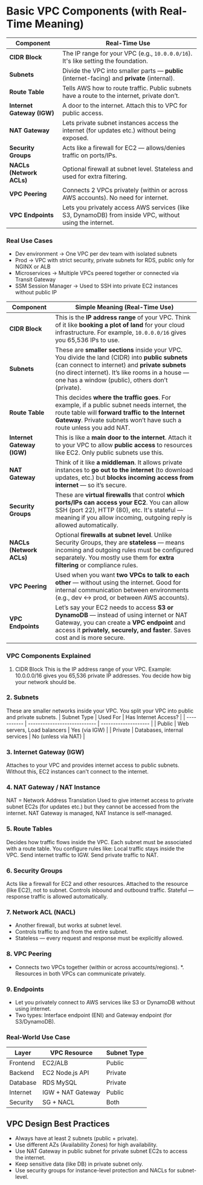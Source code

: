 # Basic VPC Components (with Real-Time Meaning)

| Component                  | Real-Time Use                                                                                           |
| -------------------------- | ------------------------------------------------------------------------------------------------------- |
| **CIDR Block**             | The IP range for your VPC (e.g., `10.0.0.0/16`). It's like setting the foundation.                      |
| **Subnets**                | Divide the VPC into smaller parts — **public** (internet-facing) and **private** (internal).            |
| **Route Table**            | Tells AWS how to route traffic. Public subnets have a route to the internet, private don’t.             |
| **Internet Gateway (IGW)** | A door to the internet. Attach this to VPC for public access.                                           |
| **NAT Gateway**            | Lets private subnet instances access the internet (for updates etc.) without being exposed.             |
| **Security Groups**        | Acts like a firewall for EC2 — allows/denies traffic on ports/IPs.                                      |
| **NACLs (Network ACLs)**   | Optional firewall at subnet level. Stateless and used for extra filtering.                              |
| **VPC Peering**            | Connects 2 VPCs privately (within or across AWS accounts). No need for internet.                        |
| **VPC Endpoints**          | Lets you privately access AWS services (like S3, DynamoDB) from inside VPC, without using the internet. |


### Real Use Cases
* Dev environment → One VPC per dev team with isolated subnets
* Prod → VPC with strict security, private subnets for RDS, public only for NGINX or ALB
* Microservices → Multiple VPCs peered together or connected via Transit Gateway
* SSM Session Manager → Used to SSH into private EC2 instances without public IP



| **Component**              | **Simple Meaning (Real-Time Use)**                                                                                                                                                                                                                         |
| -------------------------- | ---------------------------------------------------------------------------------------------------------------------------------------------------------------------------------------------------------------------------------------------------------- |
| **CIDR Block**             | This is the **IP address range** of your VPC. Think of it like **booking a plot of land** for your cloud infrastructure. For example, `10.0.0.0/16` gives you 65,536 IPs to use.                                                                           |
| **Subnets**                | These are **smaller sections** inside your VPC. You divide the land (CIDR) into **public subnets** (can connect to internet) and **private subnets** (no direct internet). It’s like rooms in a house — one has a window (public), others don’t (private). |
| **Route Table**            | This decides **where the traffic goes**. For example, if a public subnet needs internet, the route table will **forward traffic to the Internet Gateway**. Private subnets won’t have such a route unless you add NAT.                                     |
| **Internet Gateway (IGW)** | This is like a **main door to the internet**. Attach it to your VPC to allow **public access** to resources like EC2. Only public subnets use this.                                                                                                        |
| **NAT Gateway**            | Think of it like **a middleman**. It allows private instances to **go out to the internet** (to download updates, etc.) but **blocks incoming access from internet** — so it’s secure.                                                                     |
| **Security Groups**        | These are **virtual firewalls** that control **which ports/IPs can access your EC2**. You can allow SSH (port 22), HTTP (80), etc. It's stateful — meaning if you allow incoming, outgoing reply is allowed automatically.                                 |
| **NACLs (Network ACLs)**   | Optional **firewalls at subnet level**. Unlike Security Groups, they are **stateless** — means incoming and outgoing rules must be configured separately. You mostly use them for **extra filtering** or compliance rules.                                 |
| **VPC Peering**            | Used when you want **two VPCs to talk to each other** — without using the internet. Good for internal communication between environments (e.g., dev ↔ prod, or between AWS accounts).                                                                      |
| **VPC Endpoints**          | Let’s say your EC2 needs to access **S3 or DynamoDB** — instead of using internet or NAT Gateway, you can create a **VPC endpoint** and access it **privately, securely, and faster**. Saves cost and is more secure.                                      |


### VPC Components Explained
1. CIDR Block
This is the IP address range of your VPC.
Example: 10.0.0.0/16 gives you 65,536 private IP addresses.
You decide how big your network should be.

### 2. Subnets
These are smaller networks inside your VPC.
You split your VPC into public and private subnets.
| Subnet Type | Used For                     | Has Internet Access? |
| ----------- | ---------------------------- | -------------------- |
| Public      | Web servers, Load balancers  | Yes (via IGW)        |
| Private     | Databases, internal services | No (unless via NAT)  |

### 3. Internet Gateway (IGW)
Attaches to your VPC and provides internet access to public subnets.
Without this, EC2 instances can't connect to the internet.

### 4. NAT Gateway / NAT Instance
NAT = Network Address Translation
Used to give internet access to private subnet EC2s (for updates etc.) but they cannot be accessed from the internet.
NAT Gateway is managed, NAT Instance is self-managed.

### 5. Route Tables
Decides how traffic flows inside the VPC.
Each subnet must be associated with a route table.
You configure rules like:
Local traffic stays inside the VPC.
Send internet traffic to IGW.
Send private traffic to NAT.

### 6. Security Groups
Acts like a firewall for EC2 and other resources.
Attached to the resource (like EC2), not to subnet.
Controls inbound and outbound traffic.
Stateful — response traffic is allowed automatically.

### 7. Network ACL (NACL)
* Another firewall, but works at subnet level.
* Controls traffic to and from the entire subnet.
* Stateless — every request and response must be explicitly allowed.

### 8. VPC Peering
* Connects two VPCs together (within or across accounts/regions).
*. Resources in both VPCs can communicate privately.

### 9. Endpoints
* Let you privately connect to AWS services like S3 or DynamoDB without using internet.
* Two types: Interface endpoint (ENI) and Gateway endpoint (for S3/DynamoDB).

### Real-World Use Case

| Layer    | VPC Resource      | Subnet Type |
| -------- | ----------------- | ----------- |
| Frontend | EC2/ALB           | Public      |
| Backend  | EC2 Node.js API   | Private     |
| Database | RDS MySQL         | Private     |
| Internet | IGW + NAT Gateway | Public      |
| Security | SG + NACL         | Both        |

## VPC Design Best Practices
* Always have at least 2 subnets (public + private).
* Use different AZs (Availability Zones) for high availability.
* Use NAT Gateway in public subnet for private subnet EC2s to access the internet.
* Keep sensitive data (like DB) in private subnet only.
* Use security groups for instance-level protection and NACLs for subnet-level.